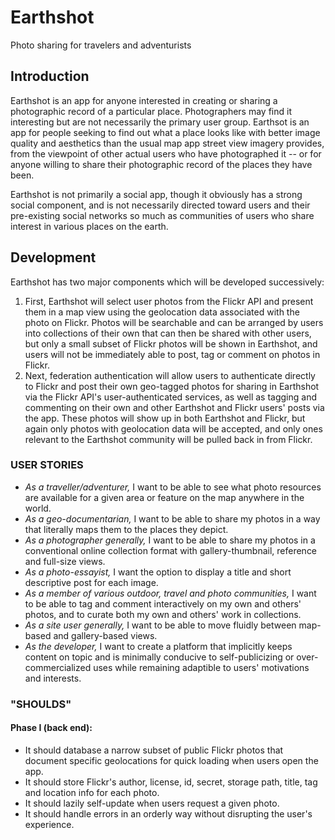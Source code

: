 # Earthshot
Photo sharing for travelers and adventurists


## Introduction
Earthshot is an app for anyone interested in creating or sharing a photographic record of a particular place.  Photographers may find it interesting but are not necessarily the primary user group.  Earthsot is an app for people seeking to find out what a place looks like with better image quality and aesthetics than the usual map app street view imagery provides, from the viewpoint of other actual users who have photographed it -- or for anyone willing to share their photographic record of the places they have been.  

Earthshot is not primarily a social app, though it obviously has a strong social component, and is not necessarily directed toward users and their pre-existing social networks so much as communities of users who share interest in various places on the earth.

## Development
Earthshot has two major components which will be developed successively:
  1. First, Earthshot will select user photos from the Flickr API and present them in a map view using the geolocation data associated with the photo on Flickr.  Photos will be searchable and can be arranged by users into collections of their own that can then be shared with other users, but only a small subset of Flickr photos will be shown in Earthshot, and users will not be immediately able to post, tag or comment on photos in Flickr.
  1. Next, federation authentication will allow users to authenticate directly to Flickr and post their own geo-tagged photos for sharing in Earthshot via the Flickr API's user-authenticated services, as well as tagging and commenting on their own and other Earthshot and Flickr users' posts via the app.  These photos will show up in both Earthshot and Flickr, but again only photos with geolocation data will be accepted, and only ones relevant to the Earthshot community will be pulled back in from Flickr.

### USER STORIES
- *As a traveller/adventurer,* I want to be able to see what photo resources are available for a given area or feature on the map anywhere in the world.  
- *As a geo-documentarian,* I want to be able to share my photos in a way that literally maps them to the places they depict.  
- *As a photographer generally,* I want to be able to share my photos in a conventional online collection format with gallery-thumbnail, reference and full-size views.  
- *As a photo-essayist,* I want the option to display a title and short descriptive post for each image.
- *As a member of various outdoor, travel and photo communities,* I want to be able to tag and comment interactively on my own and others' photos, and to curate both my own and others' work in collections.  
- *As a site user generally,* I want to be able to move fluidly between map-based and gallery-based views.  
- *As the developer,* I want to create a platform that implicitly keeps content on topic and is minimally conducive to self-publicizing or over-commercialized uses while remaining adaptible to users' motivations and interests.  

### "SHOULDS"
#### Phase I (back end):
  - It should database a narrow subset of public Flickr photos that document specific geolocations for quick loading when users open the app.
  - It should store Flickr's author, license, id, secret, storage path, title, tag and location info for each photo.
  - It should lazily self-update when users request a given photo.
  - It should handle errors in an orderly way without disrupting the user's experience. 